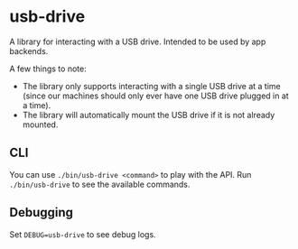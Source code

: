 # usb-drive

A library for interacting with a USB drive. Intended to be used by app backends.

A few things to note:

- The library only supports interacting with a single USB drive at a time (since
  our machines should only ever have one USB drive plugged in at a time).
- The library will automatically mount the USB drive if it is not already
  mounted.

## CLI

You can use `./bin/usb-drive <command>` to play with the API. Run
`./bin/usb-drive` to see the available commands.

## Debugging

Set `DEBUG=usb-drive` to see debug logs.
